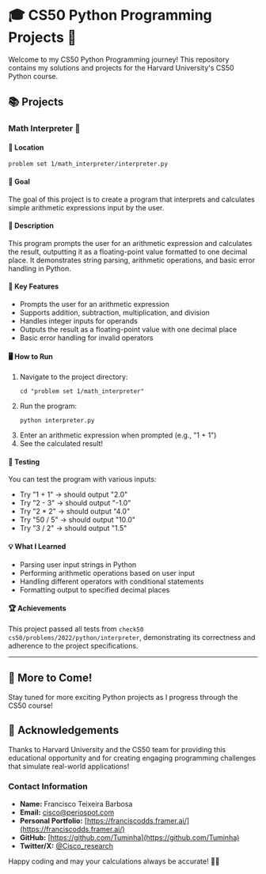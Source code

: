 # 🎓 CS50 Python Programming Projects 🐍

Welcome to my CS50 Python Programming journey! This repository contains my solutions and projects for the Harvard University's CS50 Python course.

## 📚 Projects

### Math Interpreter 🧮

#### 📂 Location
`problem set 1/math_interpreter/interpreter.py`

#### 🎯 Goal
The goal of this project is to create a program that interprets and calculates simple arithmetic expressions input by the user.

#### 📝 Description
This program prompts the user for an arithmetic expression and calculates the result, outputting it as a floating-point value formatted to one decimal place. It demonstrates string parsing, arithmetic operations, and basic error handling in Python.

#### 🔑 Key Features
- Prompts the user for an arithmetic expression
- Supports addition, subtraction, multiplication, and division
- Handles integer inputs for operands
- Outputs the result as a floating-point value with one decimal place
- Basic error handling for invalid operators

#### 🖥️ How to Run
1. Navigate to the project directory:
   ```
   cd "problem set 1/math_interpreter"
   ```
2. Run the program:
   ```
   python interpreter.py
   ```
3. Enter an arithmetic expression when prompted (e.g., "1 + 1")
4. See the calculated result!

#### 🧪 Testing
You can test the program with various inputs:
- Try "1 + 1" → should output "2.0"
- Try "2 - 3" → should output "-1.0"
- Try "2 * 2" → should output "4.0"
- Try "50 / 5" → should output "10.0"
- Try "3 / 2" → should output "1.5"

#### 💡 What I Learned
- Parsing user input strings in Python
- Performing arithmetic operations based on user input
- Handling different operators with conditional statements
- Formatting output to specified decimal places

#### 🏆 Achievements
This project passed all tests from `check50 cs50/problems/2022/python/interpreter`, demonstrating its correctness and adherence to the project specifications.

---

## 🚀 More to Come!
Stay tuned for more exciting Python projects as I progress through the CS50 course!

## 🙏 Acknowledgements
Thanks to Harvard University and the CS50 team for providing this educational opportunity and for creating engaging programming challenges that simulate real-world applications!

### Contact Information

- **Name:** Francisco Teixeira Barbosa
- **Email:** cisco@periospot.com
- **Personal Portfolio:** [https://franciscodds.framer.ai/](https://franciscodds.framer.ai/)
- **GitHub:** [https://github.com/Tuminha](https://github.com/Tuminha)
- **Twitter/X:** [@Cisco_research](https://x.com/Cisco_research)

Happy coding and may your calculations always be accurate! 🧮✨